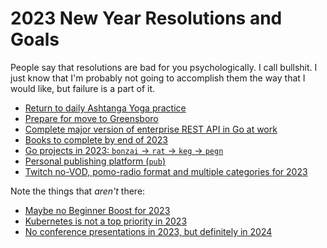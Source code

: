 # 2023 New Year Resolutions and Goals

People say that resolutions are bad for you psychologically. I call bullshit. I just know that I'm probably not going to accomplish them the way that I would like, but failure is a part of it.

* [Return to daily Ashtanga Yoga practice](../1896?L)
* [Prepare for move to Greensboro](../1897?L)
* [Complete major version of enterprise REST API in Go at work](../1898?L)
* [Books to complete by end of 2023](../1901?L)
* [Go projects in 2023: `bonzai` -> `rat` -> `keg` -> `pegn`](../1902?L)
* [Personal publishing platform (`pub`)](../1903)
* [Twitch no-VOD, pomo-radio format and multiple categories for 2023](../1905)

Note the things that *aren't* there:

* [Maybe no Beginner Boost for 2023](../1899?L)
* [Kubernetes is not a top priority in 2023](../1900?L)
* [No conference presentations in 2023, but definitely in 2024](../1904)
